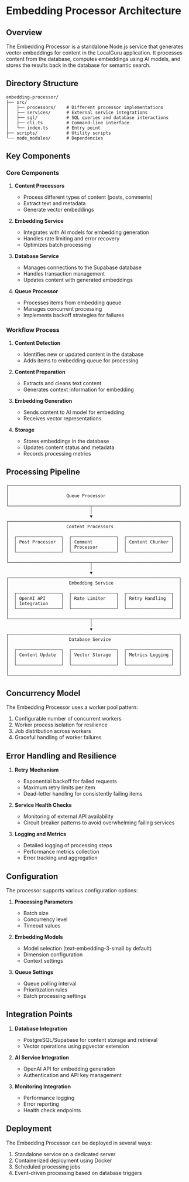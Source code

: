 # Embedding Processor Architecture

## Overview

The Embedding Processor is a standalone Node.js service that generates vector embeddings for content in the LocalGuru application. It processes content from the database, computes embeddings using AI models, and stores the results back in the database for semantic search.

## Directory Structure

```
embedding-processor/
├── src/
│   ├── processors/    # Different processor implementations
│   ├── services/      # External service integrations
│   ├── sql/           # SQL queries and database interactions
│   ├── cli.ts         # Command-line interface
│   └── index.ts       # Entry point
├── scripts/           # Utility scripts
└── node_modules/      # Dependencies
```

## Key Components

### Core Components

1. **Content Processors**
   - Process different types of content (posts, comments)
   - Extract text and metadata
   - Generate vector embeddings

2. **Embedding Service**
   - Integrates with AI models for embedding generation
   - Handles rate limiting and error recovery
   - Optimizes batch processing

3. **Database Service**
   - Manages connections to the Supabase database
   - Handles transaction management
   - Updates content with generated embeddings

4. **Queue Processor**
   - Processes items from embedding queue
   - Manages concurrent processing
   - Implements backoff strategies for failures

### Workflow Process

1. **Content Detection**
   - Identifies new or updated content in the database
   - Adds items to embedding queue for processing

2. **Content Preparation**
   - Extracts and cleans text content
   - Generates context information for embedding

3. **Embedding Generation**
   - Sends content to AI model for embedding
   - Receives vector representations

4. **Storage**
   - Stores embeddings in the database
   - Updates content status and metadata
   - Records processing metrics

## Processing Pipeline

```
┌─────────────────────────────────────────────────────────────────┐
│                                                                 │
│                      Queue Processor                            │
│                                                                 │
└───────────────────────────────┬─────────────────────────────────┘
                                │
                                ▼
┌─────────────────────────────────────────────────────────────────┐
│                      Content Processors                         │
│                                                                 │
│  ┌─────────────────┐  ┌─────────────────┐  ┌─────────────────┐  │
│  │ Post Processor  │  │ Comment         │  │ Content Chunker │  │
│  │                 │  │ Processor       │  │                 │  │
│  └─────────────────┘  └─────────────────┘  └─────────────────┘  │
│                                                                 │
└───────────────────────────────┬─────────────────────────────────┘
                                │
                                ▼
┌─────────────────────────────────────────────────────────────────┐
│                       Embedding Service                         │
│                                                                 │
│  ┌─────────────────┐  ┌─────────────────┐  ┌─────────────────┐  │
│  │ OpenAI API      │  │ Rate Limiter    │  │ Retry Handling  │  │
│  │ Integration     │  │                 │  │                 │  │
│  └─────────────────┘  └─────────────────┘  └─────────────────┘  │
│                                                                 │
└───────────────────────────────┬─────────────────────────────────┘
                                │
                                ▼
┌─────────────────────────────────────────────────────────────────┐
│                       Database Service                          │
│                                                                 │
│  ┌─────────────────┐  ┌─────────────────┐  ┌─────────────────┐  │
│  │ Content Update  │  │ Vector Storage  │  │ Metrics Logging │  │
│  │                 │  │                 │  │                 │  │
│  └─────────────────┘  └─────────────────┘  └─────────────────┘  │
│                                                                 │
└─────────────────────────────────────────────────────────────────┘
```

## Concurrency Model

The Embedding Processor uses a worker pool pattern:

1. Configurable number of concurrent workers
2. Worker process isolation for resilience
3. Job distribution across workers
4. Graceful handling of worker failures

## Error Handling and Resilience

1. **Retry Mechanism**
   - Exponential backoff for failed requests
   - Maximum retry limits per item
   - Dead-letter handling for consistently failing items

2. **Service Health Checks**
   - Monitoring of external API availability
   - Circuit breaker patterns to avoid overwhelming failing services

3. **Logging and Metrics**
   - Detailed logging of processing steps
   - Performance metrics collection
   - Error tracking and aggregation

## Configuration

The processor supports various configuration options:

1. **Processing Parameters**
   - Batch size
   - Concurrency level
   - Timeout values

2. **Embedding Models**
   - Model selection (text-embedding-3-small by default)
   - Dimension configuration
   - Context settings

3. **Queue Settings**
   - Queue polling interval
   - Prioritization rules
   - Batch processing settings

## Integration Points

1. **Database Integration**
   - PostgreSQL/Supabase for content storage and retrieval
   - Vector operations using pgvector extension

2. **AI Service Integration**
   - OpenAI API for embedding generation
   - Authentication and API key management

3. **Monitoring Integration**
   - Performance logging
   - Error reporting
   - Health check endpoints

## Deployment

The Embedding Processor can be deployed in several ways:

1. Standalone service on a dedicated server
2. Containerized deployment using Docker
3. Scheduled processing jobs
4. Event-driven processing based on database triggers 